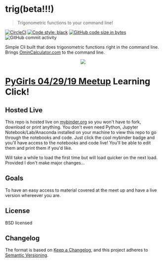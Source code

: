 # trig(beta!!!)

> Trigonometric functions to your command line!

[![CircleCI](https://circleci.com/gh/mrcartoonster/trig_click.svg?style=svg)](https://circleci.com/gh/mrcartoonster/trig_click) [![Code style: black](https://img.shields.io/badge/code%20style-black-000000.svg)](https://github.com/python/black) [![GitHub code size in bytes](https://img.shields.io/github/languages/code-size/mrcartoonster/trig_click.svg)](https://github.com/mrcartoonster/trig_click) ![GitHub commit activity](https://img.shields.io/github/commit-activity/w/mrcartoonster/trig_click)

Simple Cli built that does trigonometric functions right in the command line.
Brings [OminCalculator.com](https://www.omnicalculator.com/math/sin) to the
command line.

<p align="center">
    <img
    src="/notebooks/animation.svg">
</p>

# [PyGirls 04/29/19 Meetup](https://www.meetup.com/Salt-Lake-Pyladies/events/259042408/) Learning Click!


## Hosted Live

This repo is hosted live on [mybinder.org](https://mybinder.org/) so you won't
have to fork, download or print anything. You don't even need Python, Jupyter
Notebook/Lab/Anaconda installed on your machine to view this repo to go
through the notebooks and code. Just click the cool mybinder badge and
you'll have access to the notebooks and code live! You'll be able to edit them
and print them if you'd like.

Will take a while to load the first time but will load quicker on the next load.
Provided I don't make major changes...

## Goals

To have an easy access to material covered at the meet up and have a live
version whereever you are.

## License

BSD licensed

## Changelog

The format is based on [Keep a Changelog](https://keepachangelog.com/en/1.0.0/),
and this project adheres to [Semantic Versioning](https://semver.org/spec/v2.0.0.html).
